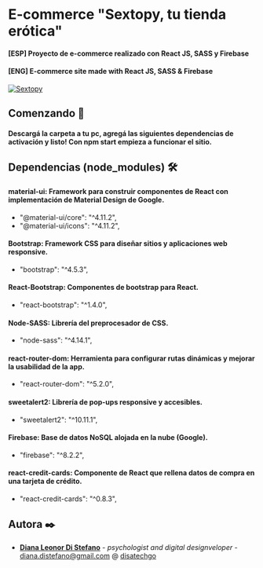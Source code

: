 # E-commerce "Sextopy, tu tienda erótica"

#### [ESP] Proyecto de e-commerce realizado con React JS, SASS y Firebase
#### [ENG] E-commerce site made with React JS, SASS & Firebase

<a href="https://ibb.co/8PV8DjC"><img src="https://i.ibb.co/mh7zCHj/Sextopy-tu-tienda-er-tica-Google-Chrome-2021-02-02-23-31-56.gif" alt="Sextopy" border="0"></a>
## Comenzando 🚀

#### Descargá la carpeta a tu pc, agregá las siguientes dependencias de activación y listo! Con npm start empieza a funcionar el sitio. 
## Dependencias (node_modules) 🛠️

#### material-ui: Framework para construir componentes de React con implementación de Material Design de Google.
* "@material-ui/core": "^4.11.2",
* "@material-ui/icons": "^4.11.2",
#### Bootstrap: Framework CSS para diseñar sitios y aplicaciones web responsive. 
* "bootstrap": "^4.5.3",
#### React-Bootstrap: Componentes de bootstrap para React.
* "react-bootstrap": "^1.4.0",
#### Node-SASS: Librería del preprocesador de CSS.
* "node-sass": "^4.14.1",
#### react-router-dom: Herramienta para configurar rutas dinámicas y mejorar la usabilidad de la app.
* "react-router-dom": "^5.2.0",
#### sweetalert2: Librería de pop-ups responsive y accesibles.
* "sweetalert2": "^10.11.1",
#### Firebase: Base de datos NoSQL alojada en la nube (Google).
* "firebase": "^8.2.2",
#### react-credit-cards: Componente de React que rellena datos de compra en una tarjeta de crédito.
* "react-credit-cards": "^0.8.3",

## Autora ✒️

* **[Diana Leonor Di Stefano](https://www.linkedin.com/in/dianaledist/)** - *psychologist and digital designveloper* - <a href="mailto:diana.distefano@gmail.com">diana.distefano@gmail.com</a> @ <a href="https://disatechgo.com/">disatechgo</a>

